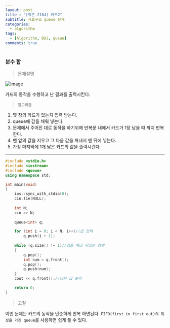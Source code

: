 ```yaml
---
layout: post
title : "[백준 2164] 카드2"
subtitle: 자료구조 queue 문제
categories:
  - algorithm
tags:
  - [Algorithm, BOJ, queue]
comments: true
---
```


### 분수 합

> 문제설명   

![image](https://user-images.githubusercontent.com/55472510/116843096-d99c6f80-ac19-11eb-9ba3-22265a639460.png)

카드의 동작을 수행하고 난 결과를 출력시킨다. 

> `알고리즘`
1. 몇 장의 카드가 있는지 입력 받는다.
2. queue에 값을 채워 넣는다.
3. 문제에서 주어진 대로 동작을 하기위해 반복문 내에서 카드가 1장 남을 때 까지 반복한다.
4. 맨 앞의 값을 지우고 그 다음 값을 꺼내서 맨 뒤에 넣는다. 
5. 가장 마지막에 1개 남은 카드의 값을 출력시킨다.

***
   
   
```cpp
#include <stdio.h>
#include <iostream>
#include <queue>
using namespace std;

int main(void)
{
	ios::sync_with_stdio(0);
	cin.tie(NULL);
	
	int N;
	cin >> N;
	
	queue<int> q;

	for (int i = 0; i < N; i++)//값 입력
		q.push(i + 1);
	
	while (q.size() != 1)//값을 빼고 뒤집는 행위 
	{
		q.pop();
		int num = q.front();
		q.pop();
		q.push(num);
	}
	cout << q.front();//남은 값 출력 

	return 0;
}
```   
> 고찰   

이번 문제는 카드의 동작을 단순하게 반복 하면된다. 
`FIFO(first in first out)의 특성을 가진 queue`를 사용하면 쉽게 풀 수 있다.


